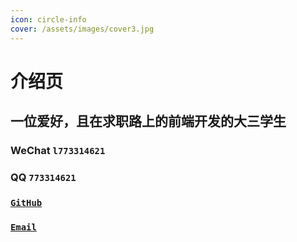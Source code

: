 ```yaml
---
icon: circle-info
cover: /assets/images/cover3.jpg
---
```


# 介绍页
 
## 一位爱好，且在求职路上的前端开发的大三学生

### WeChat `l773314621`
### QQ `773314621`
###  [`GitHub`](https://github.com/wuwenlong12)
###  [`Email`](mailto:773314621@qq.com)
